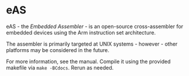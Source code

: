 # eAS

eAS - the *Embedded Assembler* - is an open-source cross-assembler for embedded devices using the Arm instruction set architecture.

The assembler is primarily targeted at UNIX systems - however - other platforms may be considered in the future.

For more information, see the manual.
Compile it using the provided makefile via `make -BCdocs`.
Rerun as needed.
